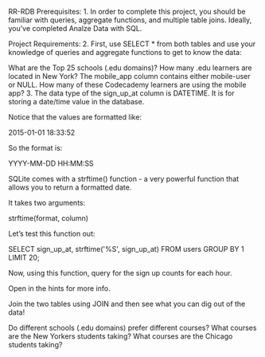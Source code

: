 RR-RDB
Prerequisites: 1. In order to complete this project, you should be familiar with queries, aggregate functions, and multiple table joins. Ideally, you’ve completed Analze Data with SQL.

Project Requirements: 2. First, use SELECT * from both tables and use your knowledge of queries and aggregate functions to get to know the data:

What are the Top 25 schools (.edu domains)? How many .edu learners are located in New York? The mobile_app column contains either mobile-user or NULL. How many of these Codecademy learners are using the mobile app? 3. The data type of the sign_up_at column is DATETIME. It is for storing a date/time value in the database.

Notice that the values are formatted like:

2015-01-01 18:33:52

So the format is:

YYYY-MM-DD HH:MM:SS

SQLite comes with a strftime() function - a very powerful function that allows you to return a formatted date.

It takes two arguments:

strftime(format, column)

Let’s test this function out:

SELECT sign_up_at, strftime('%S', sign_up_at) FROM users GROUP BY 1 LIMIT 20;

Now, using this function, query for the sign up counts for each hour.

Open in the hints for more info.

Join the two tables using JOIN and then see what you can dig out of the data!

Do different schools (.edu domains) prefer different courses? What courses are the New Yorkers students taking? What courses are the Chicago students taking?
